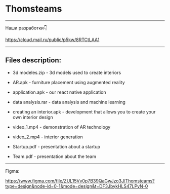 # Thomsteams
--------------------------------------------------------------------------------------

Наши разработки👇

https://cloud.mail.ru/public/p5kw/8RTCtLAA1

--------------------------------------------------------------------------------------

Files description:
-
- 3d modeles.zip - 3d models used to create interiors

- AR.apk - furniture placement using augmented reality

- application.apk - our react native application

- data analysis.rar - data analysis and machine learning

- creating an interior.apk - development that allows you to create your own interior design

- video_1.mp4 - demonstration of AR technology

- video_2.mp4 - interior generation

- Startup.pdf - presentation about a startup

- Team.pdf - presentation about the team

--------------------------------------------------------------------------------------

Figma:

https://www.figma.com/file/ZUL15Vv0p7B39QaGwJzo3J/Thomsteams?type=design&node-id=0-1&mode=design&t=DF3JbykHLS47LPyN-0





